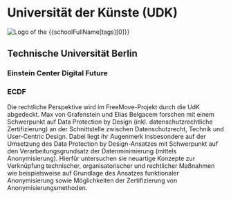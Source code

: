 <div class="component-school">

# Universität der Künste (UDK)

<div>

![Logo of the {{schoolFullName[tags][0]}}](/assets/images/udk-logo.svg)

<div>

## Technische Universität Berlin
### Einstein Center Digital Future
### ECDF

</div>

</div>

Die rechtliche Perspektive wird im FreeMove-Projekt durch die UdK abgedeckt. Max von Grafenstein und Elias Belgacem forschen mit einem Schwerpunkt auf Data Protection by Design (inkl. datenschutzrechtliche Zertifizierung) an der Schnittstelle zwischen Datenschutzrecht, Technik und User-Centric Design. Dabei liegt ihr Augenmerk insbesondere auf der Umsetzung des Data Protection by Design-Ansatzes mit Schwerpunkt auf den Verarbeitungsgrundsatz der Datenminimierung (mittels Anonymisierung). Hierfür untersuchen sie neuartige Konzepte zur Verknüpfung technischer, organisatorischer und rechtlicher Maßnahmen wie beispielsweise auf Grundlage des Ansatzes funktionaler Anonymisierung sowie Möglichkeiten der Zertifizierung von Anonymisierungsmethoden.

</div>
